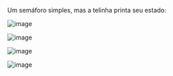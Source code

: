 Um semáforo simples, mas a telinha printa seu estado:

![image](https://user-images.githubusercontent.com/54655396/207965765-38f12f5c-253d-4625-a0ef-04fbd92faa43.png)

![image](https://user-images.githubusercontent.com/54655396/207965820-96a48ae8-c5f6-4b55-b132-545406c3d77c.png)

![image](https://user-images.githubusercontent.com/54655396/207965872-8fa478bd-f1b1-4d8b-9cba-b8ae137aa494.png)

![image](https://user-images.githubusercontent.com/54655396/207965919-26b1d80a-9d14-442a-8d81-9317cb4e1424.png)

